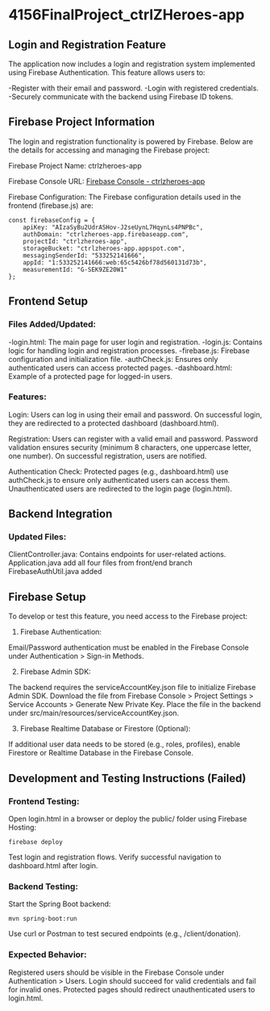 # 4156FinalProject_ctrlZHeroes-app

## Login and Registration Feature
The application now includes a login and registration system implemented using Firebase Authentication. This feature allows users to:

-Register with their email and password.
-Login with registered credentials.
-Securely communicate with the backend using Firebase ID tokens.

## Firebase Project Information
The login and registration functionality is powered by Firebase. Below are the details for accessing and managing the Firebase project:

Firebase Project Name:
ctrlzheroes-app

Firebase Console URL:
[Firebase Console - ctrlzheroes-app](https://console.firebase.google.com/project/ctrlzheroes-app/overview)

Firebase Configuration:
The Firebase configuration details used in the frontend (firebase.js) are:

```
const firebaseConfig = {
    apiKey: "AIzaSyBu2UdrASHov-J2seUynL7HqynLs4PNPBc",
    authDomain: "ctrlzheroes-app.firebaseapp.com",
    projectId: "ctrlzheroes-app",
    storageBucket: "ctrlzheroes-app.appspot.com",
    messagingSenderId: "533252141666",
    appId: "1:533252141666:web:65c5426bf78d560131d73b",
    measurementId: "G-SEK9ZE20W1"
};
```

## Frontend Setup
### Files Added/Updated:
-login.html: The main page for user login and registration.
-login.js: Contains logic for handling login and registration processes.
-firebase.js: Firebase configuration and initialization file.
-authCheck.js: Ensures only authenticated users can access protected pages.
-dashboard.html: Example of a protected page for logged-in users.

### Features:
Login:
Users can log in using their email and password.
On successful login, they are redirected to a protected dashboard (dashboard.html).

Registration:
Users can register with a valid email and password.
Password validation ensures security (minimum 8 characters, one uppercase letter, one number).
On successful registration, users are notified.

Authentication Check:
Protected pages (e.g., dashboard.html) use authCheck.js to ensure only authenticated users can access them.
Unauthenticated users are redirected to the login page (login.html).

## Backend Integration
### Updated Files:
ClientController.java: Contains endpoints for user-related actions.
Application.java
add all four files from front/end branch
FirebaseAuthUtil.java added 

## Firebase Setup
To develop or test this feature, you need access to the Firebase project:

1. Firebase Authentication:

Email/Password authentication must be enabled in the Firebase Console under Authentication > Sign-in Methods.

2. Firebase Admin SDK:

The backend requires the serviceAccountKey.json file to initialize Firebase Admin SDK.
Download the file from Firebase Console > Project Settings > Service Accounts > Generate New Private Key.
Place the file in the backend under src/main/resources/serviceAccountKey.json.

3. Firebase Realtime Database or Firestore (Optional):

If additional user data needs to be stored (e.g., roles, profiles), enable Firestore or Realtime Database in the Firebase Console.

## Development and Testing Instructions (Failed)
### Frontend Testing:
Open login.html in a browser or deploy the public/ folder using Firebase Hosting:
```
firebase deploy
```
Test login and registration flows.
Verify successful navigation to dashboard.html after login.
### Backend Testing:

Start the Spring Boot backend:
```
mvn spring-boot:run
```
Use curl or Postman to test secured endpoints (e.g., /client/donation).
### Expected Behavior:

Registered users should be visible in the Firebase Console under Authentication > Users.
Login should succeed for valid credentials and fail for invalid ones.
Protected pages should redirect unauthenticated users to login.html.
